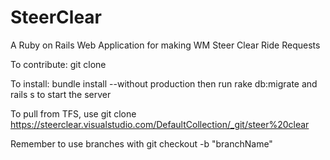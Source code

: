 SteerClear
==========

A Ruby on Rails Web Application for making WM Steer Clear Ride Requests

To contribute: git clone

To install: bundle install --without production then run rake db:migrate and rails s to start the server

 To pull from TFS, use git clone https://steerclear.visualstudio.com/DefaultCollection/_git/steer%20clear

 Remember to use branches with git checkout -b "branchName"



